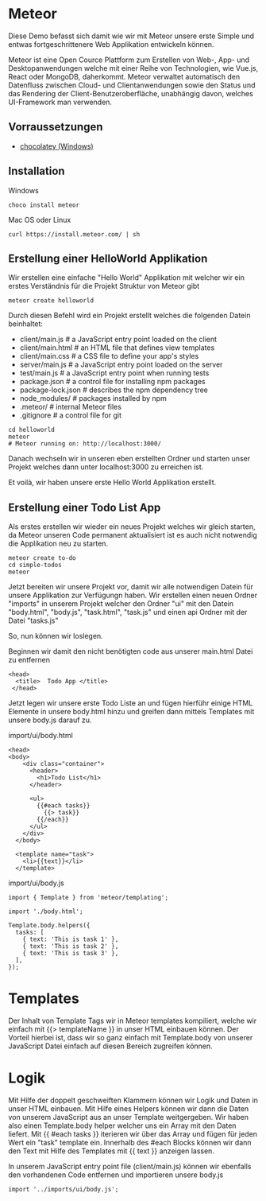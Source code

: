 
# Meteor

Diese Demo befasst sich damit wie wir mit Meteor unsere erste Simple und entwas fortgeschrittenere Web Applikation entwickeln können. 

Meteor ist eine Open Cource Plattform zum Erstellen von Web-, App- und Desktopanwendungen welche mit einer Reihe von Technologien, wie Vue.js, React oder MongoDB, daherkommt. Meteor verwaltet automatisch den Datenfluss zwischen Cloud- und Clientanwendungen sowie den Status und das Rendering der Client-Benutzeroberfläche, unabhängig davon, welches UI-Framework man verwenden.

## Vorraussetzungen 
* [chocolatey (Windows)](https://chocolatey.org/)



## Installation

Windows
```
choco install meteor
```

Mac OS oder Linux
```
curl https://install.meteor.com/ | sh
```

## Erstellung einer HelloWorld Applikation
Wir erstellen eine einfache "Hello World" Applikation mit welcher wir ein erstes Verständnis für die Projekt Struktur von Meteor gibt

```
meteor create helloworld
```

Durch diesen Befehl wird ein Projekt erstellt welches die folgenden Datein beinhaltet:

* client/main.js        # a JavaScript entry point loaded on the client
* client/main.html      # an HTML file that defines view templates
* client/main.css       # a CSS file to define your app's styles
* server/main.js        # a JavaScript entry point loaded on the server
* test/main.js          # a JavaScript entry point when running tests
* package.json          # a control file for installing npm packages
* package-lock.json     # describes the npm dependency tree
* node_modules/         # packages installed by npm
* .meteor/              # internal Meteor files
* .gitignore            # a control file for git

```
cd helloworld
meteor
# Meteor running on: http://localhost:3000/
```
Danach wechseln wir in unseren eben erstellten Ordner und starten unser Projekt welches dann unter localhost:3000 zu erreichen ist.  

Et voilà, wir haben unsere erste Hello World Applikation erstellt.

## Erstellung einer Todo List App

Als erstes erstellen wir wieder ein neues Projekt welches wir gleich starten, da Meteor unseren Code permanent aktualisiert ist es auch nicht notwendig die Applikation neu zu starten. 

```
meteor create to-do
cd simple-todos
meteor
```

Jetzt bereiten wir unsere Projekt vor, damit wir alle notwendigen Datein für unsere Applikation zur Verfügungn haben. Wir erstellen einen neuen Ordner "imports" in unserem Projekt welcher den Ordner "ui" mit den Datein 
"body.html",
"body.js",
"task.html",
"task.js"
und einen api Ordner mit der Datei
"tasks.js"

So, nun können wir loslegen.

Beginnen wir damit den nicht benötigten code aus unserer main.html Datei zu entfernen

```
<head>
  <title>  Todo App </title>
 </head>
```

Jetzt legen wir unsere erste Todo Liste an und fügen hierführ einige HTML Elemente in unsere body.html hinzu und greifen dann mittels Templates mit unsere body.js darauf zu. 

import/ui/body.html
```
<head>
<body>
    <div class="container">
      <header>
        <h1>Todo List</h1>
      </header>
  
      <ul>
        {{#each tasks}}
          {{> task}}
        {{/each}}
      </ul>
    </div>
  </body>
  
  <template name="task">
    <li>{{text}}</li>
  </template>
```

import/ui/body.js
```
import { Template } from 'meteor/templating';
 
import './body.html';
 
Template.body.helpers({
  tasks: [
    { text: 'This is task 1' },
    { text: 'This is task 2' },
    { text: 'This is task 3' },
  ],
});
```
# Templates
Der Inhalt von Template Tags wir in Meteor templates kompiliert, welche wir einfach mit {{> templateName }} in unser HTML einbauen können. Der Vorteil hierbei ist, dass wir so ganz einfach mit Template.body von unserer JavaScript Datei einfach auf diesen Bereich zugreifen können. 

# Logik
Mit Hilfe der doppelt geschweiften Klammern können wir Logik und Daten in unser HTML einbauen. Mit Hilfe eines Helpers können wir dann die Daten von unserem JavaScript aus an unser Template weitgergeben. Wir haben also einen Template.body helper welcher uns ein Array mit den Daten liefert. Mit {{ #each tasks }} iterieren wir über das Array und fügen für jeden Wert ein "task" template ein. Innerhalb des #each Blocks können wir dann den Text mit Hilfe des Templates mit {{ text }} anzeigen lassen. 

In unserem JavaScript entry point file (client/main.js) können wir ebenfalls den vorhandenen Code entfernen und importieren unsere body.js 
```
import '../imports/ui/body.js';
```

